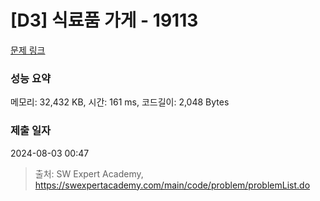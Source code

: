 # [D3] 식료품 가게 - 19113 

[문제 링크](https://swexpertacademy.com/main/code/problem/problemDetail.do?contestProbId=AYxCRFA6iiEDFASu) 

### 성능 요약

메모리: 32,432 KB, 시간: 161 ms, 코드길이: 2,048 Bytes

### 제출 일자

2024-08-03 00:47



> 출처: SW Expert Academy, https://swexpertacademy.com/main/code/problem/problemList.do